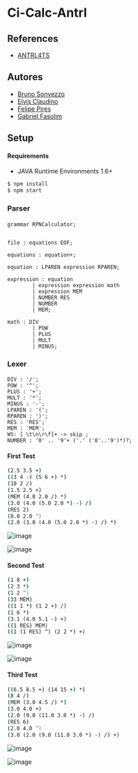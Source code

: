 
# Ci-Calc-Antrl


## References

 - [ANTRL4TS](https://github.com/tunnelvisionlabs/antlr4ts)
 

## Autores

- [Bruno Sonvezzo](https://github.com/Showvezzo)
- [Elvis Claudino](https://www.github.com/elvisclaudino)
- [Felipe Pires](https://github.com/nsx07)
- [Gabriel Fasolim](https://github.com/GabrielFasolim)


## Setup

#### Requirements 
* JAVA Runtime Environments 1.6+
```cmd
$ npm install
$ npm start
```
### Parser
#### 

```antrl
grammar RPNCalculator;


file : equations EOF;

equations : equation+;

equation : LPAREN expression RPAREN;

expression : equation 
        | expression expression math
        | expression MEM
        | NUMBER RES
        | NUMBER
        | MEM;

math : DIV 
        | POW 
        | PLUS 
        | MULT 
        | MINUS;

```

### Lexer
#### 
```antrl
DIV : '/';
POW : '^';
PLUS : '+';
MULT : '*';
MINUS : '-';
LPAREN : '(';
RPAREN : ')';
RES : 'RES';
MEM : 'MEM';
WS: [ \t\n\r\f]+ -> skip ;
NUMBER : '0' .. '9'+ ('.' ('0'..'9')*)?;
```


#### First Test
```cmd
(2.5 3.5 +)
((3 4 -) (5 6 +) *)
(10 2 /)
(1.5 2.5 +)
(MEM (4.0 2.0 /) *)
(3.0 (4.0 (5.0 2.0 *) -) /)
(RES 2)
(8.0 2.0 ^)
(2.0 (3.0 (4.0 (5.0 2.0 *) -) /) *)
```


![image](https://github.com/GabrielFasolim/ci-calc-antlr/assets/95487111/a5b5198f-c0eb-48b3-be83-05b5a3f00022)

![image](https://github.com/GabrielFasolim/ci-calc-antlr/assets/95487111/aaaba2c6-7da9-4779-930e-5bf9dc1c186c)


#### Second Test


```cmd
(1 8 +)
(2 3 *)
(1 2 ^)
(33 MEM)
((1 1 *) (1 2 +) /)
(1 6 *)
(3.1 (4.0 5.1 -) +)
((1 RES) MEM)
((1 (1 RES) ^) (2 2 *) +)
```

![image](https://github.com/GabrielFasolim/ci-calc-antlr/assets/95487111/8a8b9916-28f9-4428-9b93-9367cee7b214)

![image](https://github.com/GabrielFasolim/ci-calc-antlr/assets/95487111/48cf9178-2704-4c0f-8a9f-2d82de756ecc)


#### Third Test


```cmd
((6.5 8.5 +) (14 15 +) *)
(8 4 /)
(MEM (3.0 4.5 /) *)
(3.0 4.0 +)
(2.0 (9.0 (11.0 3.0 *) -) /)
(RES 6)
(2.0 4.0 ^)
(3.0 (2.0 (9.0 (11.0 3.0 *) -) /) +)

```


![image](https://github.com/GabrielFasolim/ci-calc-antlr/assets/95487111/46dfe507-ea92-40a6-95cd-3216b6cdc83e)


![image](https://github.com/GabrielFasolim/ci-calc-antlr/assets/95487111/2e55e26b-bbb7-4f09-a011-a2182ae918b6)








